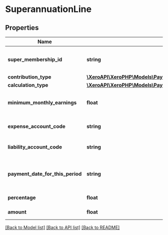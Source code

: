 # SuperannuationLine

## Properties
Name | Type | Description | Notes
------------ | ------------- | ------------- | -------------
**super_membership_id** | **string** | Xero identifier for payroll super fund membership ID. | [optional] 
**contribution_type** | [**\XeroAPI\XeroPHP\Models\PayrollAu\SuperannuationContributionType**](SuperannuationContributionType.md) |  | [optional] 
**calculation_type** | [**\XeroAPI\XeroPHP\Models\PayrollAu\SuperannuationCalculationType**](SuperannuationCalculationType.md) |  | [optional] 
**minimum_monthly_earnings** | **float** | Superannuation minimum monthly earnings. | [optional] 
**expense_account_code** | **string** | Superannuation expense account code. | [optional] 
**liability_account_code** | **string** | Superannuation liability account code | [optional] 
**payment_date_for_this_period** | **string** | Superannuation payment date for the current period (YYYY-MM-DD) | [optional] 
**percentage** | **float** | Superannuation percentage | [optional] 
**amount** | **float** | Superannuation amount | [optional] 

[[Back to Model list]](../README.md#documentation-for-models) [[Back to API list]](../README.md#documentation-for-api-endpoints) [[Back to README]](../README.md)


